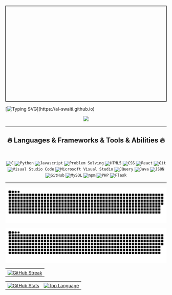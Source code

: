 <p class="codepen" data-height="300" data-theme-id="dark" data-default-tab="html,result" data-slug-hash="zYLMbXo" data-editable="true" data-user="al-swaiti" style="height: 300px; box-sizing: border-box; display: flex; align-items: center; justify-content: center; border: 2px solid; margin: 1em 0; padding: 1em;">
</p>


 [![Typing SVG](https://readme-typing-svg.herokuapp.com?font=Montserrat&weight=100&size=40&pause=1000&color=32B6B0&background=000000&center=true&vCenter=true&width=1000&lines=Hi+....+My+name+is+Abdallah+Alswiti+;You+Are+Welcome+!)](https://al-swaiti.github.io)
<!--  <div style="background:background.png ;height:1000 px;width:1000 px">hi</div> -->
<p align="center">
  <img src="https://github-readme-stats.vercel.app/api?username=al-swaiti&theme=tokyonight&bg_color=000,000000,2c0a07&title_color=fff&text_color=656565" />
</p>
  <hr>
  <h2 align="center">🔥 Languages & Frameworks & Tools & Abilities 🔥</h2>
  <br>
  <p align="center">
    <code><img title="C" height="25" src="https://raw.githubusercontent.com/ramazansancar/ramazansancar/main/images/c.svg"></code>
    <code><img title="Python" height="25" src="https://raw.githubusercontent.com/ramazansancar/ramazansancar/main/images/python-original.svg"></code>
    <code><img title="Javascript" height="25" src="https://raw.githubusercontent.com/ramazansancar/ramazansancar/main/images/javascript.svg"></code>
    <code><img title="Problem Solving" height="25" src="https://raw.githubusercontent.com/ramazansancar/ramazansancar/main/images/problemSolving.png"></code>
    <code><img title="HTML5" height="25" src="https://raw.githubusercontent.com/ramazansancar/ramazansancar/main/images/html5.svg"></code>
    <code><img title="CSS" height="25" src="https://raw.githubusercontent.com/ramazansancar/ramazansancar/main/images/css.svg"></code>
    <code><img title="React" height="25" src="https://raw.githubusercontent.com/ramazansancar/ramazansancar/main/images/react-original.svg"></code>
    <code><img title="Git" height="25" src="https://raw.githubusercontent.com/ramazansancar/ramazansancar/main/images/git-original.svg"></code>
    <code><img title="Visual Studio Code" height="25" src="https://raw.githubusercontent.com/ramazansancar/ramazansancar/main/images/vscode.png"></code>
    <code><img title="Microsoft Visual Studio" height="25" src="https://raw.githubusercontent.com/ramazansancar/ramazansancar/main/images/visualstudio.png"></code>
    <code><img title="JQuery" height="25" src="https://raw.githubusercontent.com/ramazansancar/ramazansancar/main/images/jquery-original.svg"></code>
    <code><img title="Java" height="25" src="https://raw.githubusercontent.com/ramazansancar/ramazansancar/main/images/java-original.svg"></code>
    <code><img title="JSON" height="25" src="https://raw.githubusercontent.com/ramazansancar/ramazansancar/main/images/json.svg"></code>
    <code><img title="GitHub" height="25" src="https://raw.githubusercontent.com/ramazansancar/ramazansancar/main/images/github.svg"></code>
    <code><img title="MySQL" height="25" src="https://raw.githubusercontent.com/ramazansancar/ramazansancar/main/images/mysql.svg"></code>
    <code><img title="npm" height="25" src="https://raw.githubusercontent.com/ramazansancar/ramazansancar/main/images/npm.svg"></code>
    <code><img title="PHP" height="25" src="https://raw.githubusercontent.com/ramazansancar/ramazansancar/main/images/php.svg"></code>
    <code><img title="Flask" height="25" src="https://raw.githubusercontent.com/ramazansancar/ramazansancar/main/images/flask.png"></code>
  </p>
  <hr>

 ![Typing SVG](https://raw.githubusercontent.com/al-swaiti/al-swaiti/output/github-contribution-grid-snake-dark.svg)
<p align="center">
  <img src="https://raw.githubusercontent.com/al-swaiti/al-swaiti/output/ocean.svg" />
</p>
</div>
<div align="center">
  <table>
    <tr>
      <td><a href="#--------"><img align="center" alt="GitHub Streak" src="https://streak-stats.demolab.com?user=iamverysimp1e&theme=radical&border_radius=10&date_format=j%2Fn%5B%2FY%5D"></a></td>
    </tr>
  </table>
</div>

<!-- Github Stats -->
<div align="center">
  <table>
    <tr>
      <td><a href="#--------"><img height="137px" align="center" alt="GitHub Stats" src="https://github-readme-stats.vercel.app/api?username=iamverysimp1e&count_private=true&show_icons=true&include_all_commits=true&line_height=21&hide_border=true&theme=radical"/></a></td>
      <td><a href="#--------"><img height="137px" align="center" alt="Top Language" src="https://github-readme-stats.vercel.app/api/top-langs/?username=iamverysimp1e&layout=compact&line_height=21&hide_border=true&theme=radical"/></a></td>
    </tr>
  </table>
</div>

</details>
</div>

